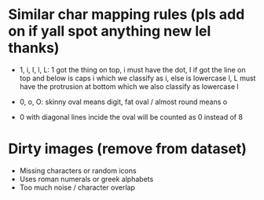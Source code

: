# Similar char mapping rules (pls add on if yall spot anything new lel thanks)

- 1, i, I, l, L: 1 got the thing on top, i must have the dot, I if got the line on top and below is caps i which we classify as i, else is lowercase l, L must have the protrusion at bottom which we also classify as lowercase l

- 0, o, O: skinny oval means digit, fat oval / almost round means o

- 0 with diagonal lines incide the oval will be counted as 0 instead of 8

# Dirty images (remove from dataset)

- Missing characters or random icons
- Uses roman numerals or greek alphabets
- Too much noise / character overlap
